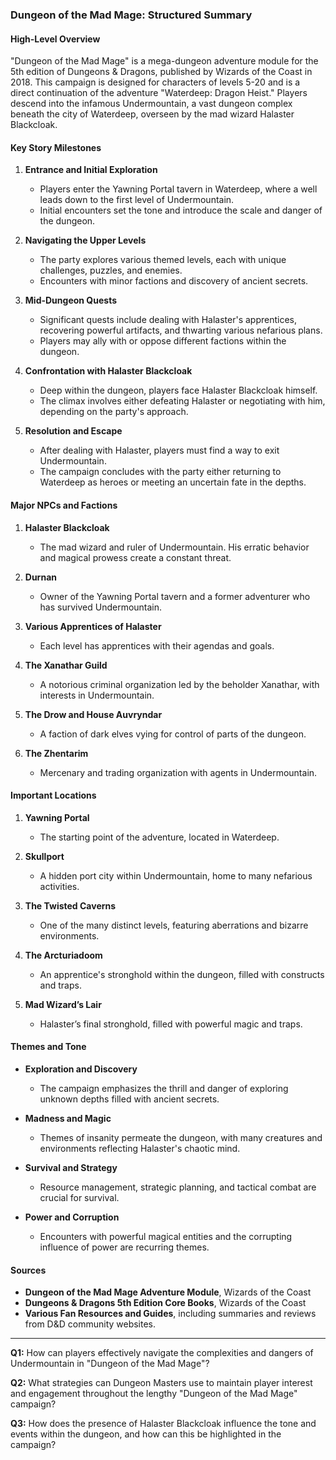 ### **Dungeon of the Mad Mage: Structured Summary**

#### **High-Level Overview**
"Dungeon of the Mad Mage" is a mega-dungeon adventure module for the 5th edition of Dungeons & Dragons, published by Wizards of the Coast in 2018. This campaign is designed for characters of levels 5-20 and is a direct continuation of the adventure "Waterdeep: Dragon Heist." Players descend into the infamous Undermountain, a vast dungeon complex beneath the city of Waterdeep, overseen by the mad wizard Halaster Blackcloak.

#### **Key Story Milestones**

1. **Entrance and Initial Exploration**
    - Players enter the Yawning Portal tavern in Waterdeep, where a well leads down to the first level of Undermountain.
    - Initial encounters set the tone and introduce the scale and danger of the dungeon.

2. **Navigating the Upper Levels**
    - The party explores various themed levels, each with unique challenges, puzzles, and enemies.
    - Encounters with minor factions and discovery of ancient secrets.

3. **Mid-Dungeon Quests**
    - Significant quests include dealing with Halaster's apprentices, recovering powerful artifacts, and thwarting various nefarious plans.
    - Players may ally with or oppose different factions within the dungeon.

4. **Confrontation with Halaster Blackcloak**
    - Deep within the dungeon, players face Halaster Blackcloak himself.
    - The climax involves either defeating Halaster or negotiating with him, depending on the party's approach.

5. **Resolution and Escape**
    - After dealing with Halaster, players must find a way to exit Undermountain.
    - The campaign concludes with the party either returning to Waterdeep as heroes or meeting an uncertain fate in the depths.

#### **Major NPCs and Factions**

1. **Halaster Blackcloak**
    - The mad wizard and ruler of Undermountain. His erratic behavior and magical prowess create a constant threat.

2. **Durnan**
    - Owner of the Yawning Portal tavern and a former adventurer who has survived Undermountain.

3. **Various Apprentices of Halaster**
    - Each level has apprentices with their agendas and goals.

4. **The Xanathar Guild**
    - A notorious criminal organization led by the beholder Xanathar, with interests in Undermountain.

5. **The Drow and House Auvryndar**
    - A faction of dark elves vying for control of parts of the dungeon.

6. **The Zhentarim**
    - Mercenary and trading organization with agents in Undermountain.

#### **Important Locations**

1. **Yawning Portal**
    - The starting point of the adventure, located in Waterdeep.

2. **Skullport**
    - A hidden port city within Undermountain, home to many nefarious activities.

3. **The Twisted Caverns**
    - One of the many distinct levels, featuring aberrations and bizarre environments.

4. **The Arcturiadoom**
    - An apprentice's stronghold within the dungeon, filled with constructs and traps.

5. **Mad Wizard’s Lair**
    - Halaster’s final stronghold, filled with powerful magic and traps.

#### **Themes and Tone**

- **Exploration and Discovery**
    - The campaign emphasizes the thrill and danger of exploring unknown depths filled with ancient secrets.

- **Madness and Magic**
    - Themes of insanity permeate the dungeon, with many creatures and environments reflecting Halaster's chaotic mind.

- **Survival and Strategy**
    - Resource management, strategic planning, and tactical combat are crucial for survival.

- **Power and Corruption**
    - Encounters with powerful magical entities and the corrupting influence of power are recurring themes.

#### **Sources**

- **Dungeon of the Mad Mage Adventure Module**, Wizards of the Coast
- **Dungeons & Dragons 5th Edition Core Books**, Wizards of the Coast
- **Various Fan Resources and Guides**, including summaries and reviews from D&D community websites.

---

**Q1:** How can players effectively navigate the complexities and dangers of Undermountain in "Dungeon of the Mad Mage"?

**Q2:** What strategies can Dungeon Masters use to maintain player interest and engagement throughout the lengthy "Dungeon of the Mad Mage" campaign?

**Q3:** How does the presence of Halaster Blackcloak influence the tone and events within the dungeon, and how can this be highlighted in the campaign?